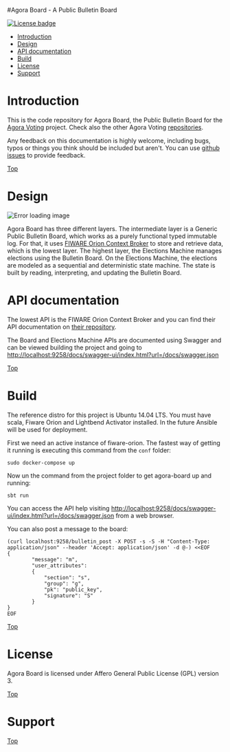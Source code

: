 #<a name="top"></a>Agora Board - A Public Bulletin Board


[![License badge](https://img.shields.io/badge/license-AGPL-blue.svg)](https://opensource.org/licenses/AGPL-3.0)

* [Introduction](#introduction)
* [Design](#design)
* [API documentation](#api-documentation)
* [Build](#build)
* [License](#license)
* [Support](#support)

# Introduction

This is the code repository for Agora Board, the Public Bulletin Board for the [Agora Voting](https://agoravoting.com/) project. Check also the other Agora Voting [repositories](https://github.com/agoravoting).


Any feedback on this documentation is highly welcome, including bugs, typos
or things you think should be included but aren't. You can use [github issues](https://github.com/agoravoting/agora-board/issues/new) to provide feedback.

[Top](#top)

# Design

![Error loading image](public/architecture.png)

Agora Board has three different layers. The intermediate layer is a Generic Public Bulletin Board, which works as a purely functional typed immutable log. For that, it uses [FIWARE Orion Context Broker](https://github.com/telefonicaid/fiware-orion) to store and retrieve data, which is the lowest layer. The highest layer, the Elections Machine manages elections using the Bulletin Board. On the Elections Machine, the elections are modeled as a sequential and deterministic state machine. The state is built by reading, interpreting, and updating the Bulletin Board.

# API documentation

The lowest API is the FIWARE Orion Context Broker and you can find their API documentation on [their repository](https://github.com/telefonicaid/fiware-orion/).

The Board and Elections Machine APIs are documented using Swagger and can be viewed building the project and going to [http://localhost:9258/docs/swagger-ui/index.html?url=/docs/swagger.json](http://localhost:9258/docs/swagger-ui/index.html?url=/docs/swagger.json)

[Top](#top)

# Build

The reference distro for this project is Ubuntu 14.04 LTS. You must have scala, Fiware Orion and Lightbend Activator installed. In the future Ansible will be used for deployment.

First we need an active instance of fiware-orion. The fastest way of getting it running is executing this command from the `conf` folder:

    sudo docker-compose up

Now un the command from the project folder to get agora-board up and running:

    sbt run

You can access the API help visiting [http://localhost:9258/docs/swagger-ui/index.html?url=/docs/swagger.json](http://localhost:9258/docs/swagger-ui/index.html?url=/docs/swagger.json) from a web browser.

You can also post a message to the board:

    (curl localhost:9258/bulletin_post -X POST -s -S -H "Content-Type: application/json" --header 'Accept: application/json' -d @-) <<EOF
    {
            "message": "m",
            "user_attributes": 
            {
                "section": "s",
                "group": "g",
                "pk": "public_key",
                "signature": "S"
            }
    }
    EOF

[Top](#top)

# License

Agora Board is licensed under Affero General Public License (GPL) version 3.

[Top](#top)

# Support

[Top](#top)
